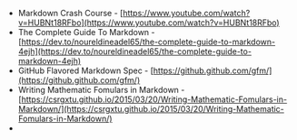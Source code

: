 * Markdown Crash Course - [https://www.youtube.com/watch?v=HUBNt18RFbo](https://www.youtube.com/watch?v=HUBNt18RFbo)
* The Complete Guide To Markdown - [https://dev.to/noureldineadel65/the-complete-guide-to-markdown-4ejh](https://dev.to/noureldineadel65/the-complete-guide-to-markdown-4ejh)
* GitHub Flavored Markdown Spec - [https://github.github.com/gfm/](https://github.github.com/gfm/)
* Writing Mathematic Fomulars in Markdown - [https://csrgxtu.github.io/2015/03/20/Writing-Mathematic-Fomulars-in-Markdown/](https://csrgxtu.github.io/2015/03/20/Writing-Mathematic-Fomulars-in-Markdown/)
* 
